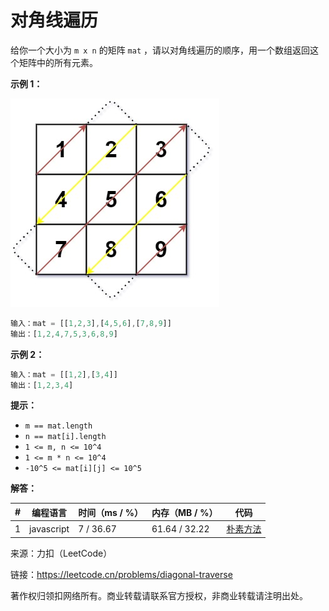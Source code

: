 # 对角线遍历

给你一个大小为 `m x n` 的矩阵 `mat` ，请以对角线遍历的顺序，用一个数组返回这个矩阵中的所有元素。

**示例 1：**

![示例1](./eg1.jpeg)

``` javascript
输入：mat = [[1,2,3],[4,5,6],[7,8,9]]
输出：[1,2,4,7,5,3,6,8,9]
```

**示例 2：**

``` javascript
输入：mat = [[1,2],[3,4]]
输出：[1,2,3,4]
```

**提示：**

- `m == mat.length`
- `n == mat[i].length`
- `1 <= m, n <= 10^4`
- `1 <= m * n <= 10^4`
- `-10^5 <= mat[i][j] <= 10^5`

**解答：**

**#**|**编程语言**|**时间（ms / %）**|**内存（MB / %）**|**代码**
------|----------|-----------------|----------------|--------
1|javascript|7 / 36.67|61.64 / 32.22|[朴素方法](./javascript/ac_v1.js)

来源：力扣（LeetCode）

链接：https://leetcode.cn/problems/diagonal-traverse

著作权归领扣网络所有。商业转载请联系官方授权，非商业转载请注明出处。
